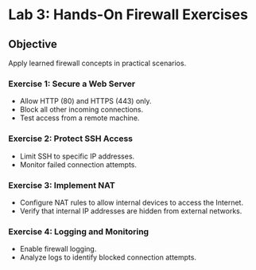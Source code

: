 # Lab 3: Hands-On Firewall Exercises

## Objective
Apply learned firewall concepts in practical scenarios.

### Exercise 1: Secure a Web Server
- Allow HTTP (80) and HTTPS (443) only.
- Block all other incoming connections.
- Test access from a remote machine.

### Exercise 2: Protect SSH Access
- Limit SSH to specific IP addresses.
- Monitor failed connection attempts.

### Exercise 3: Implement NAT
- Configure NAT rules to allow internal devices to access the Internet.
- Verify that internal IP addresses are hidden from external networks.

### Exercise 4: Logging and Monitoring
- Enable firewall logging.
- Analyze logs to identify blocked connection attempts.
